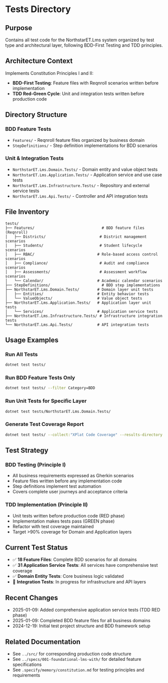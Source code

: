 # Tests Directory

## Purpose
Contains all test code for the NorthstarET.Lms system organized by test type and architectural layer, following BDD-First Testing and TDD principles.

## Architecture Context
Implements Constitution Principles I and II:
- **BDD-First Testing**: Feature files with Reqnroll scenarios written before implementation
- **TDD Red-Green Cycle**: Unit and integration tests written before production code

## Directory Structure

### BDD Feature Tests
- `Features/` - Reqnroll feature files organized by business domain
- `StepDefinitions/` - Step definition implementations for BDD scenarios

### Unit & Integration Tests
- `NorthstarET.Lms.Domain.Tests/` - Domain entity and value object tests
- `NorthstarET.Lms.Application.Tests/` - Application service and use case tests  
- `NorthstarET.Lms.Infrastructure.Tests/` - Repository and external service tests
- `NorthstarET.Lms.Api.Tests/` - Controller and API integration tests

## File Inventory
```
tests/
├── Features/                              # BDD feature files (Reqnroll)
│   ├── Districts/                        # District management scenarios
│   ├── Students/                         # Student lifecycle scenarios
│   ├── RBAC/                            # Role-based access control scenarios
│   ├── Compliance/                       # Audit and compliance scenarios
│   ├── Assessments/                      # Assessment workflow scenarios
│   └── Calendar/                        # Academic calendar scenarios
├── StepDefinitions/                       # BDD step implementations
├── NorthstarET.Lms.Domain.Tests/        # Domain layer unit tests
│   ├── Entities/                        # Entity behavior tests
│   └── ValueObjects/                    # Value object tests
├── NorthstarET.Lms.Application.Tests/   # Application layer unit tests
│   └── Services/                        # Application service tests
├── NorthstarET.Lms.Infrastructure.Tests/ # Infrastructure integration tests
└── NorthstarET.Lms.Api.Tests/           # API integration tests
```

## Usage Examples

### Run All Tests
```bash
dotnet test tests/
```

### Run BDD Feature Tests Only
```bash
dotnet test tests/ --filter Category=BDD
```

### Run Unit Tests for Specific Layer
```bash
dotnet test tests/NorthstarET.Lms.Domain.Tests/
```

### Generate Test Coverage Report
```bash
dotnet test tests/ --collect:"XPlat Code Coverage" --results-directory TestResults/
```

## Test Strategy

### BDD Testing (Principle I)
- All business requirements expressed as Gherkin scenarios
- Feature files written before any implementation code
- Step definitions implement test automation
- Covers complete user journeys and acceptance criteria

### TDD Implementation (Principle II)
- Unit tests written before production code (RED phase)
- Implementation makes tests pass (GREEN phase)  
- Refactor with test coverage maintained
- Target >90% coverage for Domain and Application layers

## Current Test Status
- ✅ **18 Feature Files**: Complete BDD scenarios for all domains
- ✅ **31 Application Service Tests**: All services have comprehensive test coverage
- ✅ **Domain Entity Tests**: Core business logic validated
- 🔄 **Integration Tests**: In progress for infrastructure and API layers

## Recent Changes  
- 2025-01-09: Added comprehensive application service tests (TDD RED phase)
- 2025-01-09: Completed BDD feature files for all business domains
- 2024-12-19: Initial test project structure and BDD framework setup

## Related Documentation
- See `../src/` for corresponding production code structure
- See `../specs/001-foundational-lms-with/` for detailed feature specifications
- See `.specify/memory/constitution.md` for testing principles and requirements